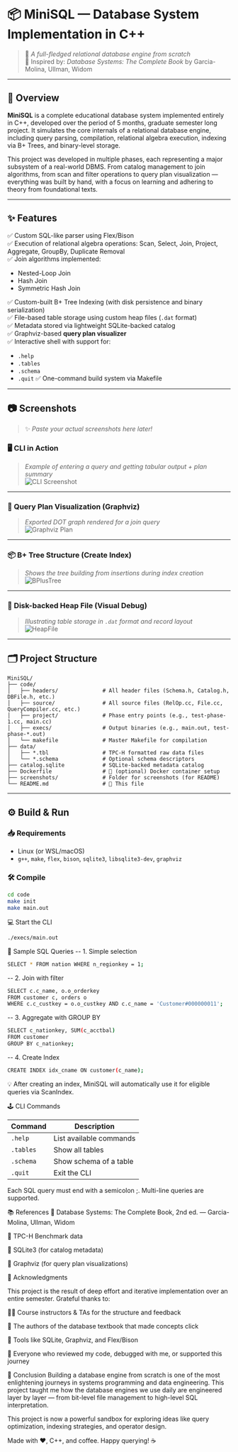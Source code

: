 # 📦 MiniSQL — Database System Implementation in C++

> 🧠 *A full-fledged relational database engine from scratch*  
> 📘 Inspired by: _Database Systems: The Complete Book_ by Garcia-Molina, Ullman, Widom

---

## 📝 Overview

**MiniSQL** is a complete educational database system implemented entirely in C++, developed over the period of 5 months, graduate semester long project. It simulates the core internals of a relational database engine, including query parsing, compilation, relational algebra execution, indexing via B+ Trees, and binary-level storage.

This project was developed in multiple phases, each representing a major subsystem of a real-world DBMS. From catalog management to join algorithms, from scan and filter operations to query plan visualization — everything was built by hand, with a focus on learning and adhering to theory from foundational texts.

---

## ✨ Features

✅ Custom SQL-like parser using Flex/Bison  
✅ Execution of relational algebra operations: Scan, Select, Join, Project, Aggregate, GroupBy, Duplicate Removal  
✅ Join algorithms implemented:
- Nested-Loop Join
- Hash Join
- Symmetric Hash Join

✅ Custom-built B+ Tree Indexing (with disk persistence and binary serialization)  
✅ File-based table storage using custom heap files (`.dat` format)  
✅ Metadata stored via lightweight SQLite-backed catalog  
✅ Graphviz-based **query plan visualizer**  
✅ Interactive shell with support for:
- `.help`
- `.tables`
- `.schema`
- `.quit`
✅ One-command build system via Makefile

---

## 📷 Screenshots

> ✨ _Paste your actual screenshots here later!_

### 🖥️ CLI in Action
> _Example of entering a query and getting tabular output + plan summary_  
![CLI Screenshot](screenshots/cli.png)

---

### 🧠 Query Plan Visualization (Graphviz)
> _Exported DOT graph rendered for a join query_  
![Graphviz Plan](screenshots/execution_tree.png)

---

### 📦 B+ Tree Structure (Create Index)
> _Shows the tree building from insertions during index creation_  
![BPlusTree](screenshots/btreeindex.png)

---

### 🧮 Disk-backed Heap File (Visual Debug)
> _Illustrating table storage in `.dat` format and record layout_  
![HeapFile](screenshots/catalog.png)

---

## 🗂️ Project Structure

```{verbatim}
MiniSQL/
├── code/
│   ├── headers/              # All header files (Schema.h, Catalog.h, DBFile.h, etc.)
│   ├── source/               # All source files (RelOp.cc, File.cc, QueryCompiler.cc, etc.)
│   ├── project/              # Phase entry points (e.g., test-phase-1.cc, main.cc)
│   ├── execs/                # Output binaries (e.g., main.out, test-phase-*.out)
│   └── makefile              # Master Makefile for compilation
├── data/
│   ├── *.tbl                 # TPC-H formatted raw data files
│   └── *.schema              # Optional schema descriptors
├── catalog.sqlite            # SQLite-backed metadata catalog
├── Dockerfile                # 🐳 (optional) Docker container setup
├── screenshots/              # Folder for screenshots (for README)
└── README.md                 # 📘 This file
```


---

## ⚙️ Build & Run

### 📥 Requirements

- Linux (or WSL/macOS)
- `g++`, `make`, `flex`, `bison`, `sqlite3`, `libsqlite3-dev`, `graphviz`

### 🛠️ Compile

```bash
cd code
make init
make main.out
```

💻 Start the CLI
```bash
./execs/main.out
```

🧪 Sample SQL Queries
-- 1. Simple selection
```bash
SELECT * FROM nation WHERE n_regionkey = 1;
```
-- 2. Join with filter
```bash
SELECT c.c_name, o.o_orderkey 
FROM customer c, orders o 
WHERE c.c_custkey = o.o_custkey AND c.c_name = 'Customer#000000011';
```
-- 3. Aggregate with GROUP BY
```bash
SELECT c_nationkey, SUM(c_acctbal) 
FROM customer 
GROUP BY c_nationkey;
```
-- 4. Create Index
```bash
CREATE INDEX idx_cname ON customer(c_name);
```

💡 After creating an index, MiniSQL will automatically use it for eligible queries via ScanIndex.

🕹️ CLI Commands

| Command   | Description             |
| --------- | ----------------------- |
| `.help`   | List available commands |
| `.tables` | Show all tables         |
| `.schema` | Show schema of a table  |
| `.quit`   | Exit the CLI            |

Each SQL query must end with a semicolon ;. Multi-line queries are supported.

📚 References
📘 Database Systems: The Complete Book, 2nd ed. — Garcia-Molina, Ullman, Widom

🧪 TPC-H Benchmark data

🧰 SQLite3 (for catalog metadata)

🧠 Graphviz (for query plan visualizations)

🙏 Acknowledgments

This project is the result of deep effort and iterative implementation over an entire semester. Grateful thanks to:

🧑‍🏫 Course instructors & TAs for the structure and feedback

🧠 The authors of the database textbook that made concepts click

🧰 Tools like SQLite, Graphviz, and Flex/Bison

🙌 Everyone who reviewed my code, debugged with me, or supported this journey

🎯 Conclusion
Building a database engine from scratch is one of the most enlightening journeys in systems programming and data engineering. This project taught me how the database engines we use daily are engineered layer by layer — from bit-level file management to high-level SQL interpretation.

This project is now a powerful sandbox for exploring ideas like query optimization, indexing strategies, and operator design.



Made with ❤️, C++, and coffee.
Happy querying! ☕


